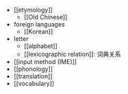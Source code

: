 - [[etymology]]
    - [[Old Chinese]]
- foreign languages
    - [[Korean]]
- letter
    - [[alphabet]]
    - [[lexicographic relation]]: 词典关系
- [[input method (IME)]]
- [[phonology]]
- [[translation]]
- [[vocabulary]]
